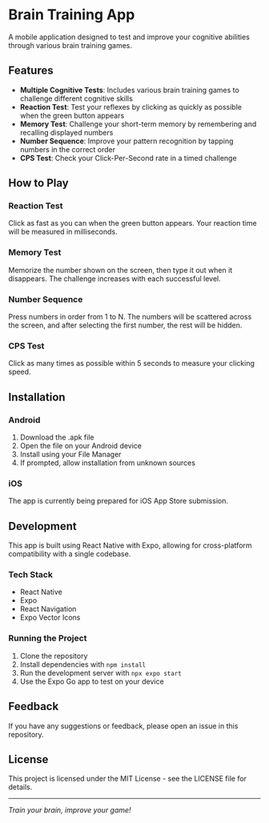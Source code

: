 # Brain Training App

A mobile application designed to test and improve your cognitive abilities through various brain training games.

## Features

- **Multiple Cognitive Tests**: Includes various brain training games to challenge different cognitive skills
- **Reaction Test**: Test your reflexes by clicking as quickly as possible when the green button appears
- **Memory Test**: Challenge your short-term memory by remembering and recalling displayed numbers
- **Number Sequence**: Improve your pattern recognition by tapping numbers in the correct order
- **CPS Test**: Check your Click-Per-Second rate in a timed challenge

## How to Play

### Reaction Test
Click as fast as you can when the green button appears. Your reaction time will be measured in milliseconds.

### Memory Test
Memorize the number shown on the screen, then type it out when it disappears. The challenge increases with each successful level.

### Number Sequence
Press numbers in order from 1 to N. The numbers will be scattered across the screen, and after selecting the first number, the rest will be hidden.

### CPS Test
Click as many times as possible within 5 seconds to measure your clicking speed.

## Installation

### Android

1. Download the .apk file
2. Open the file on your Android device
3. Install using your File Manager
4. If prompted, allow installation from unknown sources

### iOS

The app is currently being prepared for iOS App Store submission.

## Development

This app is built using React Native with Expo, allowing for cross-platform compatibility with a single codebase.

### Tech Stack

- React Native
- Expo
- React Navigation
- Expo Vector Icons

### Running the Project

1. Clone the repository
2. Install dependencies with `npm install`
3. Run the development server with `npx expo start`
4. Use the Expo Go app to test on your device

## Feedback

If you have any suggestions or feedback, please open an issue in this repository.

## License

This project is licensed under the MIT License - see the LICENSE file for details.

---

*Train your brain, improve your game!*